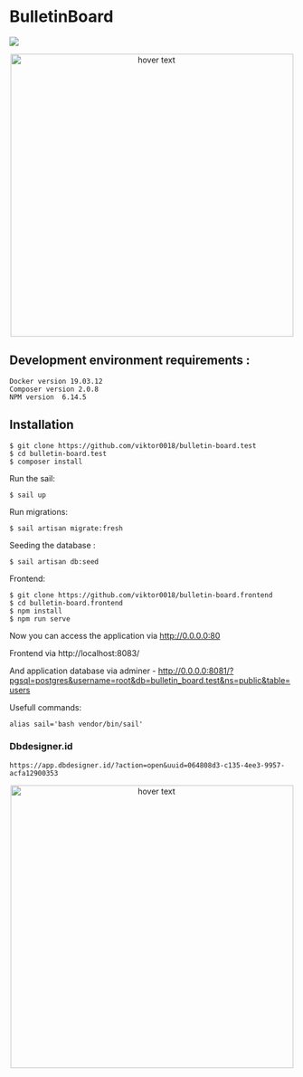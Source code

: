 # BulletinBoard

![](https://img.shields.io/github/stars/viktor0018/bulletin-board.test.svg)

<p align="center">
  <img src="https://sun9-30.userapi.com/impg/gvrzAaO3aTzrv30QeP9RmlUCgkMXv2a9pOowbw/ky0484i3A6U.jpg?size=1320x1276&quality=96&proxy=1&sign=aaa12f9617b7f14d4a1f223d7a887a9d&type=album" width="500" title="hover text">
</p>

## Development environment requirements :

    Docker version 19.03.12
    Composer version 2.0.8
    NPM version  6.14.5

## Installation

    $ git clone https://github.com/viktor0018/bulletin-board.test
    $ cd bulletin-board.test
    $ composer install

Run the sail:

    $ sail up

Run migrations:

    $ sail artisan migrate:fresh

Seeding the database :

    $ sail artisan db:seed

Frontend:

    $ git clone https://github.com/viktor0018/bulletin-board.frontend
    $ cd bulletin-board.frontend
    $ npm install
    $ npm run serve

Now you can access the application via http://0.0.0.0:80

Frontend via http://localhost:8083/

And application database via adminer - http://0.0.0.0:8081/?pgsql=postgres&username=root&db=bulletin_board.test&ns=public&table=users

Usefull commands:

    alias sail='bash vendor/bin/sail'

### Dbdesigner.id

    https://app.dbdesigner.id/?action=open&uuid=064808d3-c135-4ee3-9957-acfa12900353

<p align="center">
  <img src="https://sun9-6.userapi.com/impg/rz2ITBp09RkKVVxoYziqTBMGA6zYGUKUQizMcg/PfBMeFa552M.jpg?size=2560x1499&quality=96&proxy=1&sign=9fbc7deb9e83d24a31a2c427a8301d70&type=album" width="500" title="hover text">
</p>
